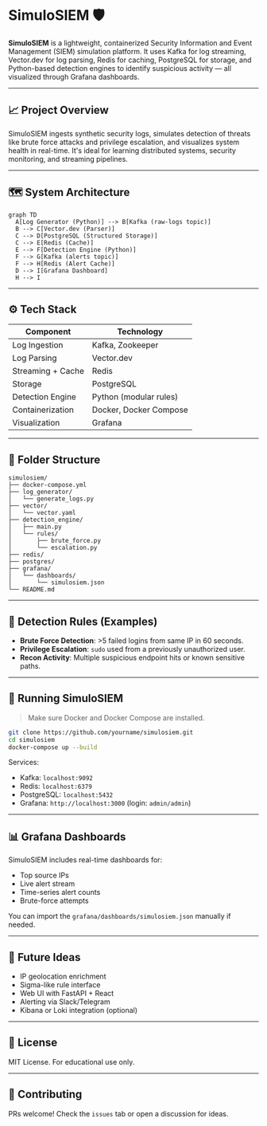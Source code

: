 
# SimuloSIEM 🛡️

**SimuloSIEM** is a lightweight, containerized Security Information and Event Management (SIEM) simulation platform. It uses Kafka for log streaming, Vector.dev for log parsing, Redis for caching, PostgreSQL for storage, and Python-based detection engines to identify suspicious activity — all visualized through Grafana dashboards.

---

## 📈 Project Overview

SimuloSIEM ingests synthetic security logs, simulates detection of threats like brute force attacks and privilege escalation, and visualizes system health in real-time. It's ideal for learning distributed systems, security monitoring, and streaming pipelines.

---

## 🗺️ System Architecture

```mermaid
graph TD
  A[Log Generator (Python)] --> B[Kafka (raw-logs topic)]
  B --> C[Vector.dev (Parser)]
  C --> D[PostgreSQL (Structured Storage)]
  C --> E[Redis (Cache)]
  E --> F[Detection Engine (Python)]
  F --> G[Kafka (alerts topic)]
  F --> H[Redis (Alert Cache)]
  D --> I[Grafana Dashboard]
  H --> I
```

---

## ⚙️ Tech Stack

| Component         | Technology           |
|------------------|----------------------|
| Log Ingestion     | Kafka, Zookeeper     |
| Log Parsing       | Vector.dev           |
| Streaming + Cache | Redis                |
| Storage           | PostgreSQL           |
| Detection Engine  | Python (modular rules)|
| Containerization  | Docker, Docker Compose |
| Visualization     | Grafana              |

---

## 📂 Folder Structure

```
simulosiem/
├── docker-compose.yml
├── log_generator/
│   └── generate_logs.py
├── vector/
│   └── vector.yaml
├── detection_engine/
│   ├── main.py
│   └── rules/
│       ├── brute_force.py
│       └── escalation.py
├── redis/
├── postgres/
├── grafana/
│   └── dashboards/
│       └── simulosiem.json
└── README.md
```

---

## 🚨 Detection Rules (Examples)

- **Brute Force Detection**: >5 failed logins from same IP in 60 seconds.
- **Privilege Escalation**: `sudo` used from a previously unauthorized user.
- **Recon Activity**: Multiple suspicious endpoint hits or known sensitive paths.

---

## 🐳 Running SimuloSIEM

> Make sure Docker and Docker Compose are installed.

```bash
git clone https://github.com/yourname/simulosiem.git
cd simulosiem
docker-compose up --build
```

Services:
- Kafka: `localhost:9092`
- Redis: `localhost:6379`
- PostgreSQL: `localhost:5432`
- Grafana: `http://localhost:3000` (login: `admin/admin`)

---

## 📊 Grafana Dashboards

SimuloSIEM includes real-time dashboards for:
- Top source IPs
- Live alert stream
- Time-series alert counts
- Brute-force attempts

You can import the `grafana/dashboards/simulosiem.json` manually if needed.

---

## 🧠 Future Ideas

- IP geolocation enrichment
- Sigma-like rule interface
- Web UI with FastAPI + React
- Alerting via Slack/Telegram
- Kibana or Loki integration (optional)

---

## 📜 License

MIT License. For educational use only.

---

## 🤝 Contributing
PRs welcome! Check the `issues` tab or open a discussion for ideas.

